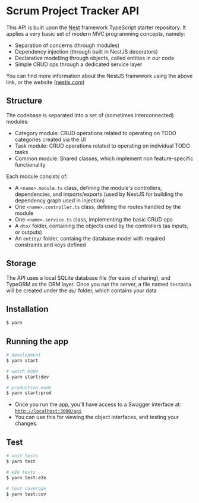 # Scrum Project Tracker API

This API is built upon the [Nest](https://github.com/nestjs/nest) framework TypeScript starter repository. It applies a very basic set of modern MVC programming concepts, namely:

- Separation of concerns (through modules)
- Dependency injection (through built in NestJS decorators)
- Declarative modelling through objects, called entities in our code
- Simple CRUD ops through a dedicated service layer

You can find more information about the NestJS framework using the above link, or the website ([nestjs.com](https://nestjs.com/))

## Structure

The codebase is separated into a set of (sometimes interconnected) modules:

- Category module: CRUD operations related to operating on TODO categories created via the UI
- Task module: CRUD operations related to operating on individual TODO tasks
- Common module: Shared classes, which implement non feature-specific functionality

Each module consists of:

- A `<name>.module.ts` class, defining the module's controllers, dependencies, and imports/exports (used by NestJS for building the dependency graph used in injection)
- One `<name>.controller.ts` class, defining the routes handled by the module
- One `<name>.service.ts` class, implementing the basic CRUD ops
- A `dto/` folder, containing the objects used by the controllers (as inputs, or outputs)
- An `entity/` folder, containg the database model with required constraints and keys defined

## Storage

The API uses a local SQLite database file (for ease of sharing), and TypeORM as the ORM layer. Once you run the server, a file named `testData` will be created under the `db/` folder, which contains your data

## Installation

```bash
$ yarn
```

## Running the app

```bash
# development
$ yarn start

# watch mode
$ yarn start:dev

# production mode
$ yarn start:prod
```

- Once you run the app, you'll have access to a Swagger interface at: [`http://localhost:3000/api`](http://localhost:3000/api)
- You can use this for viewing the object interfaces, and testing your changes.

## Test

```bash
# unit tests
$ yarn test

# e2e tests
$ yarn test:e2e

# test coverage
$ yarn test:cov
```
